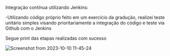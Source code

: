 Integração contínua utilizando Jenkins:

  -Utilizando código próprio feito em um exercício da gradução, realizei teste unitário simples visando prioritariamente a integração do código e teste via Github com o Jenkins

Segue print das etapas realizadas com sucesso

  ![Screenshot from 2023-10-10 11-45-24](https://github.com/Ricardo6664/Pipeline_continuous_integration_with_Jenkins/assets/124509531/1f4473e7-28b8-4fe6-ae13-f2283f84f0ce)
